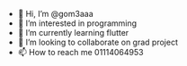 - 👋 Hi, I’m @gom3aaa
- 👀 I’m interested in programming
- 🌱 I’m currently learning flutter
- 💞️ I’m looking to collaborate on grad project
- 📫 How to reach me 01114064953

<!---
gom3aaa/gom3aaa is a ✨ special ✨ repository because its `README.md` (this file) appears on your GitHub profile.
You can click the Preview link to take a look at your changes.
--->
